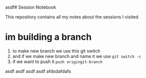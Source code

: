 asdf# Session Notebook

This repository contains all my notes about the sessions I visited.

# im building a branch

1. to make new branch we use this git switch
2. and if we make new branch and name it we use `git switch -c`
3. if we want to push it `push origingit-branch`


asdf
asdf
asdf
asdf
afdsdafdafs
